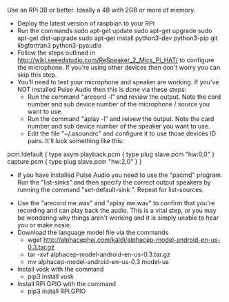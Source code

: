 
Use an RPi 3B or better.  Ideally a 4B with 2GB or more of memory.
 * Deploy the latest version of raspbian to your RPi
 * Run the commands
   sudo apt-get update
   sudo apt-get upgrade
   sudo apt-get dist-upgrade
   sudo apt-get install python3-dev python3-pip git libgfortran3 python3-pyaudio
 * Follow the steps outlined in http://wiki.seeedstudio.com/ReSpeaker_2_Mics_Pi_HAT/ to configure the microphone.  If you're using other devices then don't worry you can skip this step.
 * You'll need to test your microphone and speaker are working.  If you've NOT installed Pulse Audio then this is done via these steps:
   - Run the command "arecord -l" and review the output.  Note the card number and sub device number of the microphone / source you want to use.
   - Run the command "aplay -l" and reivew the output.  Note the card number and sub device number of the speaker you want to use.
   - Edit the file "~/.asoundrc" and configure it to use those devices ID pairs.  It'll look something like this:

pcm.!default {
   type asym
   playback.pcm {
     type plug
     slave.pcm "hw:0,0"
   }
   capture.pcm {
     type plug
     slave.pcm "hw:2,0"
   }
}

  - If you have installed Pulse Audio you need to use the "pacmd" program. Run the "list-sinks" and then specify the correct output speakers by running the command "set-default-sink <index no>".  Repeat for list-sources.
* Use the "arecord me.wav" and "aplay me.wav" to confirm that you're recording and can play back the audio.  This is a vital step, or you may be wondering why things aren't working and it is simply unable to hear you or make nosie.
* Download the language model file via the commands
  - wget http://alphacephei.com/kaldi/alphacep-model-android-en-us-0.3.tar.gz
  - tar -xvf alphacep-model-android-en-us-0.3.tar.gz
  - mv alphacep-model-android-en-us-0.3 model-us
* Install vosk with the command
  - pip3 install vosk
* Install RPi GPIO with the command
  - pip3 install RPi.GPIO
   
